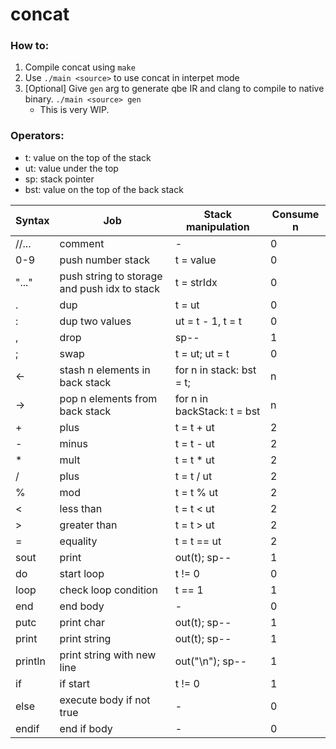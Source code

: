 # concat

### How to:

1. Compile concat using `make`
2. Use `./main <source>` to use concat in interpet mode
3. [Optional] Give `gen` arg to generate qbe IR and clang to compile to native binary. `./main <source> gen`
    - This is very WIP.

### Operators:

- t: value on the top of the stack
- ut: value under the top
- sp: stack pointer
- bst: value on the top of the back stack

| Syntax | Job | Stack manipulation | Consume n |
| --- | --- | --- | --- |
| //... | comment | - | 0 |
| 0-9 | push number stack | t = value | 0 |
| "..." | push string to storage and push idx to stack | t = strIdx | 0 |
| . | dup | t = ut | 0 |
| : | dup two values | ut = t - 1, t = t | 0 |
| , | drop | sp-- | 1 |
| ; | swap | t = ut; ut = t | 0 |
| <- | stash n elements in back stack | for n in stack: bst = t;| n |
| -> | pop n elements from back stack | for n in backStack: t = bst | n |
| + | plus | t = t + ut | 2 |
| - | minus | t = t - ut | 2 |
| * | mult | t = t * ut | 2 |
| / | plus | t = t / ut | 2 |
| % | mod | t = t % ut | 2 |
| < | less than | t = t < ut | 2 |
| > | greater than | t = t > ut | 2 |
| = | equality | t = t == ut | 2 |
| sout | print | out(t); sp-- | 1 |
| do | start loop | t != 0 | 0 |
| loop | check loop condition | t == 1 | 1 | 
| end | end body | - | 0 |
| putc | print char | out(t); sp-- | 1 |
| print | print string | out(t); sp-- | 1 |
| println | print string with new line | out("<t>\n"); sp-- | 1 |
| if | if start | t != 0 | 1 |
| else | execute body if not true | - | 0 |
| endif | end if body | - | 0 |
